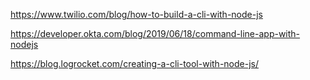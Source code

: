 
https://www.twilio.com/blog/how-to-build-a-cli-with-node-js

https://developer.okta.com/blog/2019/06/18/command-line-app-with-nodejs

https://blog.logrocket.com/creating-a-cli-tool-with-node-js/
